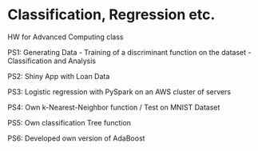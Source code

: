 # Classification, Regression etc.
HW for Advanced Computing class

PS1: Generating Data - Training of a discriminant function on the dataset - Classification and Analysis

PS2: Shiny App with Loan Data

PS3: Logistic regression with PySpark on an AWS cluster of servers

PS4: Own k-Nearest-Neighbor function / Test on MNIST Dataset

PS5: Own classification Tree function

PS6: Developed own version of AdaBoost
